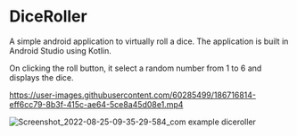 # DiceRoller

A simple android application to virtually roll a dice. The application is built in Android Studio using Kotlin. 


On clicking the roll button, it select a random number from 1 to 6 and displays the dice.




https://user-images.githubusercontent.com/60285499/186716814-eff6cc79-8b3f-415c-ae64-5ce8a45d08e1.mp4



![Screenshot_2022-08-25-09-35-29-584_com example diceroller](https://user-images.githubusercontent.com/60285499/186572885-8822d404-3a70-4373-bd67-2e5bf492d9ef.jpg)
